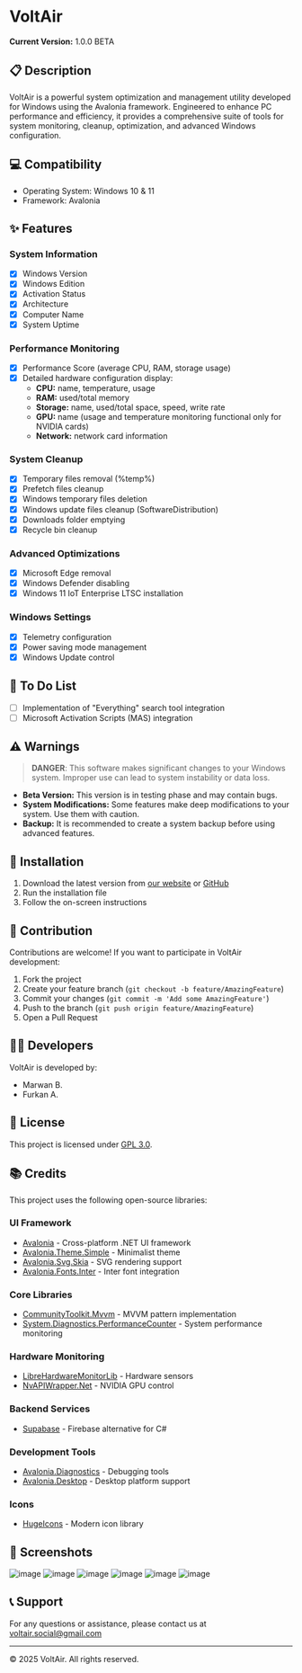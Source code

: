 # VoltAir

**Current Version:** 1.0.0 BETA

## 📋 Description

VoltAir is a powerful system optimization and management utility developed for Windows using the Avalonia framework. Engineered to enhance PC performance and efficiency, it provides a comprehensive suite of tools for system monitoring, cleanup, optimization, and advanced Windows configuration.

## 💻 Compatibility

- Operating System: Windows 10 & 11
- Framework: Avalonia

## ✨ Features

### System Information
- [x] Windows Version
- [x] Windows Edition
- [x] Activation Status
- [x] Architecture
- [x] Computer Name
- [x] System Uptime

### Performance Monitoring
- [x] Performance Score (average CPU, RAM, storage usage)
- [x] Detailed hardware configuration display:
  - **CPU:** name, temperature, usage
  - **RAM:** used/total memory
  - **Storage:** name, used/total space, speed, write rate
  - **GPU:** name (usage and temperature monitoring functional only for NVIDIA cards)
  - **Network:** network card information

### System Cleanup
- [x] Temporary files removal (%temp%)
- [x] Prefetch files cleanup
- [x] Windows temporary files deletion
- [x] Windows update files cleanup (SoftwareDistribution)
- [x] Downloads folder emptying
- [x] Recycle bin cleanup

### Advanced Optimizations
- [x] Microsoft Edge removal
- [x] Windows Defender disabling
- [x] Windows 11 IoT Enterprise LTSC installation

### Windows Settings
- [x] Telemetry configuration
- [x] Power saving mode management
- [x] Windows Update control

## 📝 To Do List
- [ ] Implementation of "Everything" search tool integration
- [ ] Microsoft Activation Scripts (MAS) integration

## ⚠️ Warnings

> **DANGER**: This software makes significant changes to your Windows system. Improper use can lead to system instability or data loss.

- **Beta Version:** This version is in testing phase and may contain bugs.
- **System Modifications:** Some features make deep modifications to your system. Use them with caution.
- **Backup:** It is recommended to create a system backup before using advanced features.

## 🚀 Installation

1. Download the latest version from [our website](https://voltair.pages.dev) or [GitHub](https://github.com/MarwanFr/VoltAir/releases/tag/release)
2. Run the installation file
3. Follow the on-screen instructions

## 👥 Contribution

Contributions are welcome! If you want to participate in VoltAir development:
1. Fork the project
2. Create your feature branch (`git checkout -b feature/AmazingFeature`)
3. Commit your changes (`git commit -m 'Add some AmazingFeature'`)
4. Push to the branch (`git push origin feature/AmazingFeature`)
5. Open a Pull Request

## 👨‍💻 Developers

VoltAir is developed by:
- Marwan B.
- Furkan A.

## 📝 License

This project is licensed under [GPL 3.0](LICENSE).

## 📚 Credits

This project uses the following open-source libraries:

### UI Framework
- [Avalonia](https://github.com/AvaloniaUI/Avalonia) - Cross-platform .NET UI framework
- [Avalonia.Theme.Simple](https://github.com/AvaloniaUI/Avalonia) - Minimalist theme
- [Avalonia.Svg.Skia](https://github.com/wieslawsoltes/Svg.Skia) - SVG rendering support
- [Avalonia.Fonts.Inter](https://github.com/AvaloniaUI/Avalonia) - Inter font integration

### Core Libraries
- [CommunityToolkit.Mvvm](https://github.com/CommunityToolkit/dotnet) - MVVM pattern implementation
- [System.Diagnostics.PerformanceCounter](https://learn.microsoft.com/en-us/dotnet/api/system.diagnostics.performancecounter) - System performance monitoring

### Hardware Monitoring
- [LibreHardwareMonitorLib](https://github.com/LibreHardwareMonitor/LibreHardwareMonitor) - Hardware sensors
- [NvAPIWrapper.Net](https://github.com/falahati/NvAPIWrapper) - NVIDIA GPU control

### Backend Services
- [Supabase](https://github.com/supabase/supabase-csharp) - Firebase alternative for C#

### Development Tools
- [Avalonia.Diagnostics](https://github.com/AvaloniaUI/Avalonia) - Debugging tools
- [Avalonia.Desktop](https://github.com/AvaloniaUI/Avalonia) - Desktop platform support

### Icons
- [HugeIcons](https://hugeicons.com) - Modern icon library

## 📸 Screenshots
![image](https://github.com/user-attachments/assets/bc7a372c-af0f-4418-ab5b-3ee0bfc87df2)
![image](https://github.com/user-attachments/assets/21e37b5c-8692-4a54-94bb-6f61952095a9)
![image](https://github.com/user-attachments/assets/6b5acf7a-80c1-47dd-ab49-68ca70626c4c)
![image](https://github.com/user-attachments/assets/42220119-b8dc-4444-adac-99055fef1bc4)
![image](https://github.com/user-attachments/assets/e5f993bd-556d-496f-966c-8805bd536744)
![image](https://github.com/user-attachments/assets/cada82a5-0605-492e-a896-79f7034071b1)


## 📞 Support

For any questions or assistance, please contact us at [voltair.social@gmail.com](mailto:voltair.social@gmail.com)

---

© 2025 VoltAir. All rights reserved.

